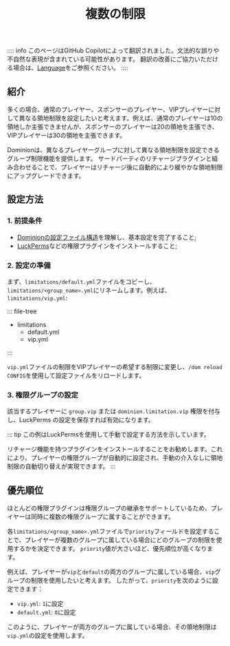 ﻿---
title: 複数の制限
createTime: 2025/02/24 16:02:30
permalink: /jp/doc/owner/other/multi-limitations/
---

:::: info
このページはGitHub Copilotによって翻訳されました。文法的な誤りや不自然な表現が含まれている可能性があります。
翻訳の改善にご協力いただける場合は、[Language](/jp/doc/owner/config-ref/languages/)をご参照ください。
::::

## 紹介

多くの場合、通常のプレイヤー、スポンサーのプレイヤー、VIPプレイヤーに対して異なる領地制限を設定したいと考えます。例えば、通常のプレイヤーは10の領地しか主張できませんが、スポンサーのプレイヤーは20の領地を主張でき、VIPプレイヤーは30の領地を主張できます。

Dominionは、異なるプレイヤーグループに対して異なる領地制限を設定できるグループ制限機能を提供します。
サードパーティのリチャージプラグインと組み合わせることで、プレイヤーはリチャージ後に自動的により緩やかな領地制限にアップグレードできます。

## 設定方法

### 1. 前提条件

- [Dominionの設定ファイル構造](/jp/doc/owner/config-ref/overview/)を理解し、基本設定を完了すること;
- [LuckPerms](https://luckperms.net/)などの権限プラグインをインストールすること;

### 2. 設定の準備

まず、`limitations/default.yml`ファイルをコピーし、`limitations/<group_name>.yml`にリネームします。例えば、
`limitations/vip.yml`:

::: file-tree

- limitations
    - default.yml
    - vip.yml

:::

`vip.yml`ファイルの制限をVIPプレイヤーの希望する制限に変更し、`/dom reload CONFIG`を使用して設定ファイルをリロードします。

### 3. 権限グループの設定

該当するプレイヤーに `group.vip` または `dominion.limitation.vip` 権限を付与し、LuckPerms の設定を保存すれば有効になります。

::: tip
この例はLuckPermsを使用して手動で設定する方法を示しています。

リチャージ機能を持つプラグインをインストールすることをお勧めします。これにより、プレイヤーの権限グループが自動的に設定され、手動の介入なしに領地制限の自動切り替えが実現できます。
:::

## 優先順位

ほとんどの権限プラグインは権限グループの継承をサポートしているため、プレイヤーは同時に複数の権限グループに属することができます。

各`limitations/<group_name>.yml`ファイルで`priority`フィールドを設定することで、プレイヤーが複数のグループに属している場合にどのグループの制限を使用するかを決定できます。
`priority`値が大さいほど、優先順位が高くなります。

例えば、プレイヤーが`vip`と`default`の両方のグループに属している場合、`vip`グループの制限を使用したいと考えます。
したがって、`priority`を次のように設定できます：

- `vip.yml`: `1`に設定
- `default.yml`: `0`に設定

このように、プレイヤーが両方のグループに属している場合、その領地制限は`vip.yml`の設定を使用します。

